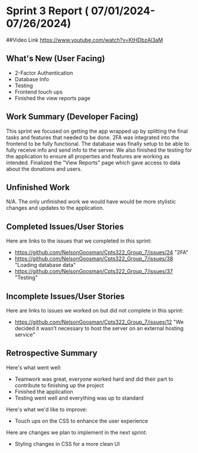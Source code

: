 # Sprint 3 Report ( 07/01/2024- 07/26/2024)
##Video Link
https://www.youtube.com/watch?v=KtHDbzAl3aM

## What's New (User Facing)
 * 2-Factor Authentication
 * Database Info
 * Testing
 * Frontend touch ups
 * Finished the view reports page

## Work Summary (Developer Facing)
This sprint we focused on getting the app wrapped up by splitting the final tasks and features that needed to be done. 2FA was integrated into the frontend to be fully functional. The database was finally setup to be able to fully receive info and send info to the server. We also finished the testing for the application to ensure all properties and features are working as intended. Finalized the "View Reports" page which gave access to data about the donations and users.

## Unfinished Work
N/A. The only unfinished work we would have would be more stylistic changes and updates to the application.

## Completed Issues/User Stories
Here are links to the issues that we completed in this sprint:

 * https://github.com/NelsonGoosman/Cpts322_Group_7/issues/24 "2FA"
 * https://github.com/NelsonGoosman/Cpts322_Group_7/issues/38 "Loading database data"
 * https://github.com/NelsonGoosman/Cpts322_Group_7/issues/37 "Testing"

  ## Incomplete Issues/User Stories
 Here are links to issues we worked on but did not complete in this sprint:
 
 * https://github.com/NelsonGoosman/Cpts322_Group_7/issues/12 "We decided it wasn’t necessary to host the server on an external hosting service"
 
## Retrospective Summary
Here's what went well:
  * Teamwork was great, everyone worked hard and did their part to contribute to finishing up the project
  * Finished the application
  * Testing went well and everything was up to standard
 
Here's what we'd like to improve:
   * Touch ups on the CSS to enhance the user experience
  
Here are changes we plan to implement in the next sprint:
   * Styling changes in CSS for a more clean UI

